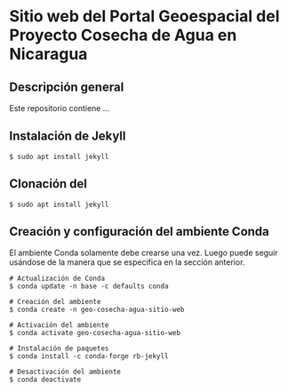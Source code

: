 # Sitio web del Portal Geoespacial del Proyecto Cosecha de Agua en Nicaragua

## Descripción general
Este repositorio contiene ...

## Instalación de Jekyll
```shell
$ sudo apt install jekyll
```

## Clonación del 
```shell
$ sudo apt install jekyll
```

## Creación y configuración del ambiente Conda
El ambiente Conda solamente debe crearse una vez. Luego puede seguir usándose de la manera que se especifica en la sección anterior.
```shell
# Actualización de Conda
$ conda update -n base -c defaults conda

# Creación del ambiente
$ conda create -n geo-cosecha-agua-sitio-web

# Activación del ambiente
$ conda activate geo-cosecha-agua-sitio-web

# Instalación de paquetes
$ conda install -c conda-forge rb-jekyll

# Desactivación del ambiente
$ conda deactivate
```
